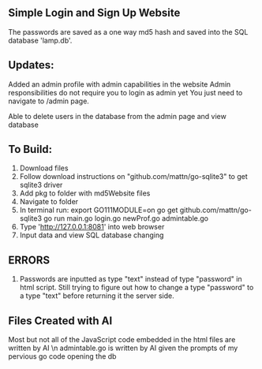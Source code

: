 Simple Login and Sign Up Website
-

The passwords are saved as a one way md5 hash and saved into the SQL database 'lamp.db'.

Updates:
-
  Added an admin profile with admin capabilities in the website
  Admin responsibilities do not require you to login as admin yet
  You just need to navigate to /admin page.

  Able to delete users in the database from the admin page and view database

To Build:
-
  1. Download files
  2. Follow download instructions on "github.com/mattn/go-sqlite3" to get sqlite3 driver
  3. Add pkg to folder with md5Website files
  4. Navigate to folder
  5. In terminal run:
      export GO111MODULE=on
      go get github.com/mattn/go-sqlite3
      go run main.go login.go newProf.go admintable.go
  6. Type 'http://127.0.0.1:8081' into web browser
  7. Input data and view SQL database changing

ERRORS
-
  1. Passwords are inputted as type "text" instead of type "password" in html script. Still trying to figure out how to
  change a type "password" to a type "text" before returning it the server side.

Files Created with AI
-
  Most but not all of the JavaScript code embedded in the html files are written by AI \n
  admintable.go is written by AI given the prompts of my pervious go code opening the db
  
